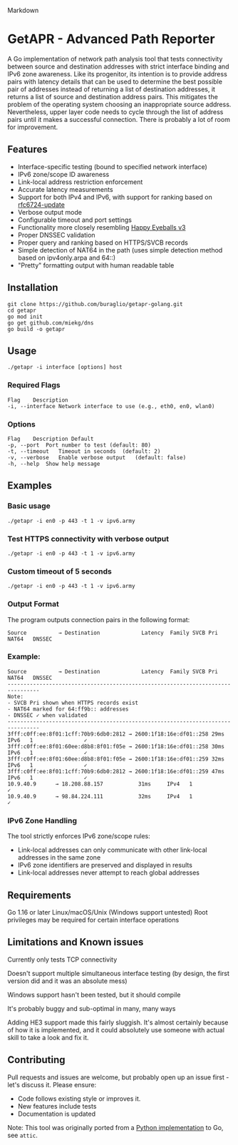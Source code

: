 Markdown
# GetAPR - Advanced Path Reporter

A Go implementation of network path analysis tool that tests connectivity between source and destination addresses with strict interface binding and IPv6 zone awareness. Like its progenitor, its intention is to provide address pairs with latency details that can be used to determine the best possible pair of addresses instead of returning a list of destination addresses, it returns a list of source and destination address pairs. This mitigates the problem of the operating system choosing an inappropriate source address.
Nevertheless, upper layer code needs to cycle through the list of address pairs until it makes a successful connection. There is probably a lot of room for improvement. 

## Features

- Interface-specific testing (bound to specified network interface)
- IPv6 zone/scope ID awareness
- Link-local address restriction enforcement
- Accurate latency measurements
- Support for both IPv4 and IPv6, with support for ranking based on [rfc6724-update](https://datatracker.ietf.org/doc/draft-ietf-6man-rfc6724-update/)
- Verbose output mode
- Configurable timeout and port settings
- Functionality more closely resembling [Happy Eyeballs v3](https://datatracker.ietf.org/doc/draft-ietf-happy-happyeyeballs-v3/)
- Proper DNSSEC validation
- Proper query and ranking based on HTTPS/SVCB records
- Simple detection of NAT64 in the path (uses simple detection method based on ipv4only.arpa and 64::)
- "Pretty" formatting output with human readable table

## Installation

```
git clone https://github.com/buraglio/getapr-golang.git
cd getapr
go mod init
go get github.com/miekg/dns
go build -o getapr
```

## Usage

`./getapr -i interface [options] host`


### Required Flags

```
Flag	Description
-i, --interface	Network interface to use (e.g., eth0, en0, wlan0)
```

### Options

```
Flag	Description	Default
-p, --port	Port number to test	(default: 80)
-t, --timeout	Timeout in seconds	(default: 2)
-v, --verbose	Enable verbose output	(default: false)
-h, --help	Show help message	
```

## Examples

### Basic usage
`./getapr -i en0 -p 443 -t 1 -v ipv6.army`

### Test HTTPS connectivity with verbose output
`./getapr -i en0 -p 443 -t 1 -v ipv6.army`

### Custom timeout of 5 seconds

`./getapr -i en0 -p 443 -t 1 -v ipv6.army`

### Output Format
The program outputs connection pairs in the following format:

```
Source          → Destination             Latency  Family SVCB Pri NAT64   DNSSEC
```

### Example:

```
Source          → Destination             Latency  Family SVCB Pri NAT64   DNSSEC
--------------------------------------------------------------------------------
Note:
- SVCB Pri shown when HTTPS records exist
- NAT64 marked for 64:ff9b:: addresses
- DNSSEC ✓ when validated
--------------------------------------------------------------------------------
3fff:c0ff:ee:8f01:1cff:70b9:6db0:2812 → 2600:1f18:16e:df01::258 29ms     IPv6   1                ✓
3fff:c0ff:ee:8f01:60ee:d8b8:8f01:f05e → 2600:1f18:16e:df01::258 30ms     IPv6   1                ✓
3fff:c0ff:ee:8f01:60ee:d8b8:8f01:f05e → 2600:1f18:16e:df01::259 32ms     IPv6   1                ✓
3fff:c0ff:ee:8f01:1cff:70b9:6db0:2812 → 2600:1f18:16e:df01::259 47ms     IPv6   1                ✓
10.9.40.9      → 18.208.88.157           31ms     IPv4   1                ✓
10.9.40.9      → 98.84.224.111           32ms     IPv4   1                ✓
```

### IPv6 Zone Handling

The tool strictly enforces IPv6 zone/scope rules:
- Link-local addresses can only communicate with other link-local addresses in the same zone
- IPv6 zone identifiers are preserved and displayed in results
- Link-local addresses never attempt to reach global addresses

## Requirements
Go 1.16 or later
Linux/macOS/Unix (Windows support untested)
Root privileges may be required for certain interface operations

## Limitations and Known issues

Currently only tests TCP connectivity

Doesn't support multiple simultaneous interface testing (by design, the first version did and it was an absolute mess)

Windows support hasn't been tested, but it should compile

It's probably buggy and sub-optimal in many, many ways

Adding HE3 support made this fairly sluggish. It's almost certainly because of how it is implemented, and it could absolutely use someone with actual skill to
take a look and fix it.

## Contributing
Pull requests and issues are welcome, but probably open up an issue first - let's discuss it. Please ensure:
- Code follows existing style or improves it.
- New features include tests
- Documentation is updated

Note: This tool was originally ported from a [Python implementation](https://github.com/becarpenter/getapr) to Go, see `attic`.
